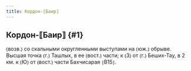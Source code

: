 ```yaml
---
title: Кордон-⟦Баир⟧
---
```

## Кордон-⟦Баир⟧ {#1}

⦅возв.⦆ со скальными округленными выступами на ⦅юж.⦆ обрыве. Высшая точка ⦅г.⦆ Ташлых, в ее ⦅вост.⦆ части; к ⦅З⦆ от ⦅г.⦆ Беших-Тау, в 2 км. к ⦅Ю⦆ от ⦅вост.⦆ части Бахчисарая ⦃В15⦄.

